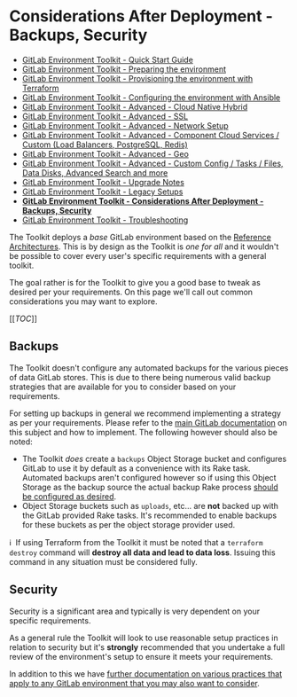 # Considerations After Deployment - Backups, Security

- [GitLab Environment Toolkit - Quick Start Guide](environment_quick_start_guide.md)
- [GitLab Environment Toolkit - Preparing the environment](environment_prep.md)
- [GitLab Environment Toolkit - Provisioning the environment with Terraform](environment_provision.md)
- [GitLab Environment Toolkit - Configuring the environment with Ansible](environment_configure.md)
- [GitLab Environment Toolkit - Advanced - Cloud Native Hybrid](environment_advanced_hybrid.md)
- [GitLab Environment Toolkit - Advanced - SSL](environment_advanced_ssl.md)
- [GitLab Environment Toolkit - Advanced - Network Setup](environment_advanced_network.md)
- [GitLab Environment Toolkit - Advanced - Component Cloud Services / Custom (Load Balancers, PostgreSQL, Redis)](environment_advanced_services.md)
- [GitLab Environment Toolkit - Advanced - Geo](environment_advanced_geo.md)
- [GitLab Environment Toolkit - Advanced - Custom Config / Tasks / Files, Data Disks, Advanced Search and more](environment_advanced.md)
- [GitLab Environment Toolkit - Upgrade Notes](environment_upgrades.md)
- [GitLab Environment Toolkit - Legacy Setups](environment_legacy.md)
- [**GitLab Environment Toolkit - Considerations After Deployment - Backups, Security**](environment_post_considerations.md)
- [GitLab Environment Toolkit - Troubleshooting](environment_troubleshooting.md)

The Toolkit deploys a _base_ GitLab environment based on the [Reference Architectures](https://docs.gitlab.com/ee/administration/reference_architectures/). This is by design as the Toolkit is _one for all_ and it wouldn't be possible to cover every user's specific requirements with a general toolkit.

The goal rather is for the Toolkit to give you a good base to tweak as desired per your requirements. On this page we'll call out common considerations you may want to explore.

[[_TOC_]]

## Backups

The Toolkit doesn't configure any automated backups for the various pieces of data GitLab stores. This is due to there being numerous valid backup strategies that are available for you to consider based on your requirements.

For setting up backups in general we recommend implementing a strategy as per your requirements. Please refer to the [main GitLab documentation](https://docs.gitlab.com/ee/raketasks/backup_restore.html) on this subject and how to implement. The following however should also be noted:

- The Toolkit _does_ create a `backups` Object Storage bucket and configures GitLab to use it by default as a convenience with its Rake task. Automated backups aren't configured however so if using this Object Storage as the backup source the actual backup Rake process [should be configured as desired](https://docs.gitlab.com/ee/raketasks/backup_restore.html#configuring-cron-to-make-daily-backups).
- Object Storage buckets such as `uploads`, etc... are **not** backed up with the GitLab provided Rake tasks. It's recommended to enable backups for these buckets as per the object storage provider used.

:information_source:&nbsp; If using Terraform from the Toolkit it must be noted that a `terraform destroy` command will **destroy all data and lead to data loss**. Issuing this command in any situation must be considered fully.

## Security

Security is a significant area and typically is very dependent on your specific requirements.

As a general rule the Toolkit will look to use reasonable setup practices in relation to security but it's **strongly** recommended that you undertake a full review of the environment's setup to ensure it meets your requirements.

In addition to this we have [further documentation on various practices that apply to any GitLab environment that you may also want to consider](https://docs.gitlab.com/ee/security/index.html#securing-your-gitlab-installation).
